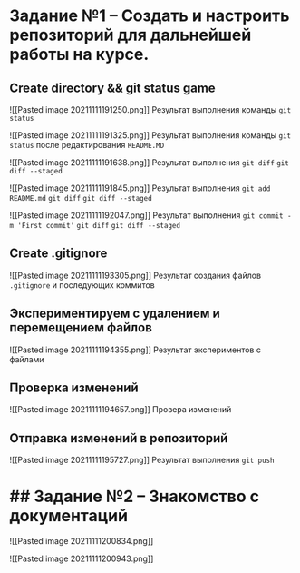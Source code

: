 # Задание №1 – Создать и настроить репозиторий для дальнейшей работы на курсе.
## Create directory && git status game

![[Pasted image 20211111191250.png]]
Результат выполнения команды `git status`

![[Pasted image 20211111191325.png]]
Результат выполнения команды `git status` после редактирования `README.MD`

![[Pasted image 20211111191638.png]]
Результат выполнения `git diff` `git diff --staged`

![[Pasted image 20211111191845.png]]
Результат выполнения `git add README.md` `git diff` `git diff --staged`

![[Pasted image 20211111192047.png]]
Результат выполнения `git commit -m 'First commit'` `git diff` `git diff --staged`

## Create __.gitignore__

![[Pasted image 20211111193305.png]]
Результат создания файлов `.gitignore` и последующих коммитов

## Экспериментируем с удалением и перемещением файлов
![[Pasted image 20211111194355.png]]
Результат экспериментов с файлами

## Проверка изменений
![[Pasted image 20211111194657.png]]
Провера изменений

## Отправка изменений в репозиторий
![[Pasted image 20211111195727.png]]
Результат выполнения `git push`

# ## Задание №2 – Знакомство с документаций

![[Pasted image 20211111200834.png]]

![[Pasted image 20211111200943.png]]



















